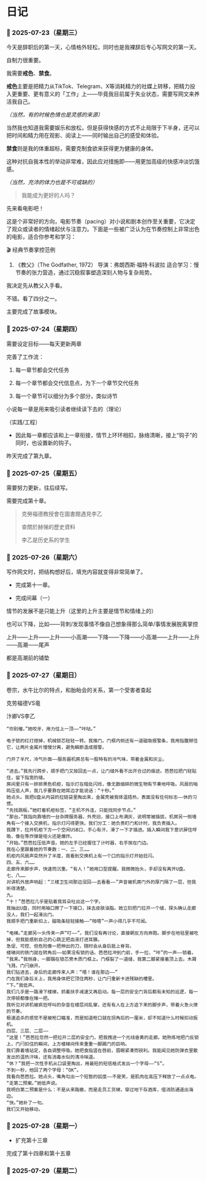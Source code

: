 # 日记

###  📅 2025-07-23（星期三）

今天是辞职后的第一天，心情格外轻松，同时也是我裸辞后专心写网文的第一天。

自制力很重要。

我需要**戒色**、**禁食**。

**戒色**主要是把精力从TikTok、Telegram、X等消耗精力的社媒上转移，把精力投入更重要、更有意义的「工作」上——毕竟我目前属于失业状态，需要写网文来养活我自己。

*（当然，有的时候色情也是灵感的来源）*



当然我也知道我需要娱乐和放松，但是获得快感的方式不止局限于下半身，还可以把时间和精力用在观影、阅读上——同时输出自己的感受和体验。

**禁食**则是我的体重超标，需要克制食欲来获得更为健康的身体。

这种对抗自我本性的举动非常难，因此应对措施即——用更加高级的快感冲淡饥饿感。

*（当然，充沛的体力也是不可或缺的）*

> 我能成为更好的人吗？

先来看电影吧！

这是个非常好的方向，电影节奏（pacing）对小说和剧本创作至关重要，它决定了观众或读者的情绪起伏与注意力。下面是一些被广泛认为在节奏控制上非常出色的电影，适合你参考和学习：

🎬 经典节奏掌控范例

1. 《教父》（The Godfather, 1972）
导演：弗朗西斯·福特·科波拉
适合学习：慢节奏的张力营造，通过沉稳叙事塑造深刻人物与复杂局势。


我决定先从教父入手看。

不错。看了四分之一。

主要完成了故事模块。


###  📅 2025-07-24（星期四）

需要设定目标——每天更新两章

完善了工作流：

1. 每一章节都会交代任务

2. 每一个章节都会交代信息点，为下一个章节交代任务

3. 每一个章节可以细分为多个部分，类似诗节

小说每一章是用来吸引读者继续读下去的（理论）

（实践/工程）

- 因此每一章都应该和上一章衔接，情节上环环相扣，脉络清晰，接上“钩子”的同时，也设置新的钩子。

昨天完成了第九章。


###  📅 2025-07-25（星期五）

需要努力更新，往后续写。

需要完成第十章。


>克勞福德教授會在圖書館遇見李乙
>
>查關於赫悌的歷史資料
>
>李乙是历史系的学生


###  📅 2025-07-26（星期六）

写作网文时，把结构想好后，填充内容就变得非常简单了。

* 完成第十一章。

* 完成间幕（一）

情节的发展不是只能上升（这里的上升主要是情节和情绪上的）

也可以下降，比如——背刺/发现事情不像自己想象得那么简单/事情发展脱离掌控

上升——上升——上升——小高潮——下降——下降——小高潮——上升——上升——高潮——尾声

都是高潮前的铺垫



###  📅 2025-07-27（星期日）

卷宗，水牛比尔的特点，和胎眙会的关系，第一个受害者查起

克劳福德VS竜

汴卿VS李乙


```
“你别催。”她咬牙，用力往上一顶——“咔哒。”

电子锁的红灯熄掉，机械锁芯轻轻一转。我推门。门框内侧还有一道磁吸报警条，我用指腹掰住它，让两片金属片慢慢分离，避免瞬断造成报警。

门开了半尺，冷气扑面——服务器机房总有一股特有的冷气味，带着金属和灰尘。

“进去。”我先行跨步，顺手把门又按回去一点，让门缝外看不出开合过的痕迹。芭芭拉把门轻贴住，留下指宽的缝。
房间里只有一排排黑色机柜，指示灯在暗处闪烁，像无数细碎的微生物有节奏地呼吸。风扇的嗡鸣压低人声，我几乎要靠在她耳边才能说话：“十秒。”
她点头。我把U盘从内袋的拉链袋里掏出来，金属壳被我体温捂热，表面没有任何标志——休的习惯。
“先找跳板。”她盯着机柜标签，“主机不外连，只能找同步节点。”
“那台。”我指向靠墙的一台杂牌服务器，外壳旧，接口上布满灰，说明常被插拔。机房另一侧墙角有一个接入交换机，指示灯闪得更快。我们分工：她负责盯门和计时，我负责插入。
我蹲下，拉开机柜下方一个空闲USB口，手心有汗，滑了一下才插进。插入瞬间我下意识屏住呼吸，像在等炸弹是哑火还是爆炸。
“开始。”芭芭拉压低声音。她的左手已经握住了计时器，右手按在门边。
我在心里跟着她的节奏数：一、二、三……
机柜内风扇声突然升了半度，我看到交换机上有一个口的指示灯开始狂闪。
四、五、六……
走廊传来脚步声，快速而沉重。“有人！”她用口型提醒。我微微抬头，手却没有离开U盘。
七、八……
对讲机外放声响起：“三楼卫生间那边没回——去看看——”声音被机房门外的厚门隔了一层，但我听得清楚。
九。
“十！”芭芭拉几乎是贴着我耳朵吐出这一个字。
我抽出U盘，同时用袖口擦了一下接口，抹去皮肤油脂。她立刻把门拉开一个缝，探头确认走廊没人，我们一起滑出门。
我顺手把门重新扣上，磁吸条轻轻接触——“啪嗒”一声小得几乎不可闻。

“电梯。”走廊另一头传来一声“叮——”。我们没有再讨论，直接朝反方向奔跑。脚步在地毯里被吃掉，但我能感到自己的心跳正把血液打进耳膜。
急促、可控、但危险像一把伸出的刀，随时会从身后抵上脊背。
楼梯间的铁门就在转角后——如果没有锁的话。芭芭拉冲到门前，手一拉，“咔”的一声——锁着。
“我来。”我侧身，一脚踹在锁芯旁木质门框上。门框裂了一道缝，我第二脚紧接着顶上去。木屑飞溅，门闩崩开。
我们钻进去，身后的走廊传来人声：“喂！谁在那边——”
门在我们身后关上，我用身体把它顶住两秒，让门闩重新卡进残缺的槽里。
“下。”我低声。
我们几乎是一路滑下楼梯，抓着扶手减速又再启动。每一层的安全门背后都有未知的巡逻，每一次停顿都像在赌一把。
我听见对讲机被疯狂呼叫的杂音在楼层间乱窜，还有有人在上方追下来的脚步声，带着火急火燎的节奏。
极速追杀的感觉不是被枪口瞄准，而是知道枪口就在拐角后的一厘米，却不知道什么时候扣动扳机。
四层、三层、二层——
“这里！”芭芭拉忽然一把拉开二层的安全门，把我拽进一个光线昏黄的走廊。她熟练地把门反锁上，门闩扣住的瞬间，上方楼梯间传来重重一脚踢门的巨响。
我们靠着墙站定，各自调整呼吸。她把食指竖在唇前，眉眼紧凑而锐利。我能闻见她防弹衣里散发出的温热汗味，还有消毒水似的清冷味道。
“休？”我把一次性手机从口袋里掏出，用最短的短信格式发出一个字母——“S”。
不到一秒，他回了两个字母：“OK”。
我看向芭芭拉。她点头，嘴角勾出一个短暂的弧度——不是笑，是肌肉在高压下释放了一点点电。
“走第二预案。”她低声说。
我明白第二预案是什么：不是从来路撤，而是走员工货梯，穿过地下存酒库，借消防通道出海边。
“快。”她补了一句。
我们又开始移动。

```


###  📅 2025-07-28（星期一）

* 扩充第十三章

完成了第十四章和第十五章


###  📅 2025-07-29（星期二）

